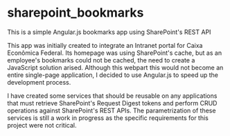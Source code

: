 # sharepoint_bookmarks
This is a simple Angular.js bookmarks app using SharePoint's REST API

This app was initially created to integrate an Intranet portal for Caixa Econômica Federal. Its homepage was using SharePoint's cache, but as an employee's bookmarks could not be cached, the need to create a JavaScript solution arised. Although this webpart this would not become an entire single-page application, I decided to use Angular.js to speed up the development process. 

I have created some services that should be reusable on any applications that must retrieve SharePoint's Request Digest tokens and perform CRUD operations against SharePoint's REST APIs. The parametrization of these services is still a work in progress as the specific requirements for this project were not critical.
